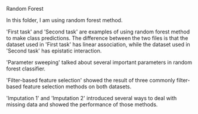 Random Forest

In this folder, I am using random forest method. 

'First task' and 'Second task' are examples of using random forest method to make class predictions. The difference between the two files is that the dataset used in 'First task' has linear association, while the dataset used in 'Second task' has epistatic interaction.

'Parameter sweeping' talked about several important parameters in random forest classifier. 

'Filter-based feature selection' showed the result of three commonly filter-based feature selection methods on both datasets.

'Imputation 1' and 'Imputation 2' introduced several ways to deal with missing data and showed the performance of those methods.


